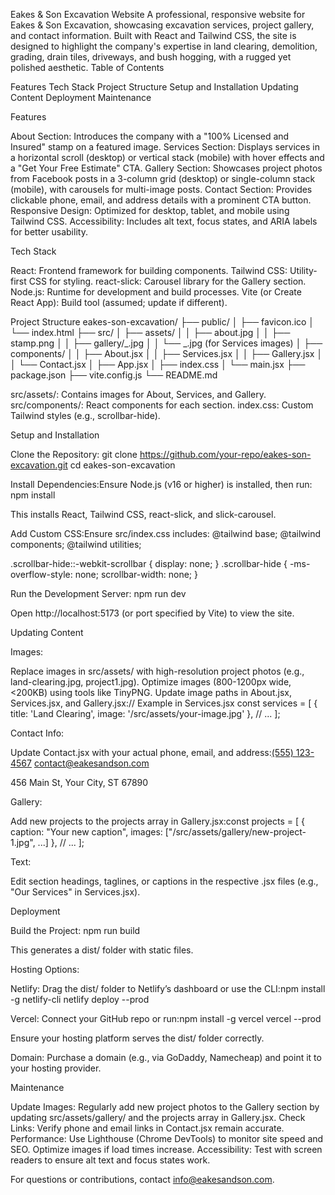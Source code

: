 Eakes & Son Excavation Website
A professional, responsive website for Eakes & Son Excavation, showcasing excavation services, project gallery, and contact information. Built with React and Tailwind CSS, the site is designed to highlight the company's expertise in land clearing, demolition, grading, drain tiles, driveways, and bush hogging, with a rugged yet polished aesthetic.
Table of Contents

Features
Tech Stack
Project Structure
Setup and Installation
Updating Content
Deployment
Maintenance

Features

About Section: Introduces the company with a "100% Licensed and Insured" stamp on a featured image.
Services Section: Displays services in a horizontal scroll (desktop) or vertical stack (mobile) with hover effects and a "Get Your Free Estimate" CTA.
Gallery Section: Showcases project photos from Facebook posts in a 3-column grid (desktop) or single-column stack (mobile), with carousels for multi-image posts.
Contact Section: Provides clickable phone, email, and address details with a prominent CTA button.
Responsive Design: Optimized for desktop, tablet, and mobile using Tailwind CSS.
Accessibility: Includes alt text, focus states, and ARIA labels for better usability.

Tech Stack

React: Frontend framework for building components.
Tailwind CSS: Utility-first CSS for styling.
react-slick: Carousel library for the Gallery section.
Node.js: Runtime for development and build processes.
Vite (or Create React App): Build tool (assumed; update if different).

Project Structure
eakes-son-excavation/
├── public/
│ ├── favicon.ico
│ └── index.html
├── src/
│ ├── assets/
│ │ ├── about.jpg
│ │ ├── stamp.png
│ │ ├── gallery/_.jpg
│ │ └── _.jpg (for Services images)
│ ├── components/
│ │ ├── About.jsx
│ │ ├── Services.jsx
│ │ ├── Gallery.jsx
│ │ └── Contact.jsx
│ ├── App.jsx
│ ├── index.css
│ └── main.jsx
├── package.json
├── vite.config.js
└── README.md

src/assets/: Contains images for About, Services, and Gallery.
src/components/: React components for each section.
index.css: Custom Tailwind styles (e.g., scrollbar-hide).

Setup and Installation

Clone the Repository:
git clone https://github.com/your-repo/eakes-son-excavation.git
cd eakes-son-excavation

Install Dependencies:Ensure Node.js (v16 or higher) is installed, then run:
npm install

This installs React, Tailwind CSS, react-slick, and slick-carousel.

Add Custom CSS:Ensure src/index.css includes:
@tailwind base;
@tailwind components;
@tailwind utilities;

.scrollbar-hide::-webkit-scrollbar {
display: none;
}
.scrollbar-hide {
-ms-overflow-style: none;
scrollbar-width: none;
}

Run the Development Server:
npm run dev

Open http://localhost:5173 (or port specified by Vite) to view the site.

Updating Content

Images:

Replace images in src/assets/ with high-resolution project photos (e.g., land-clearing.jpg, project1.jpg).
Optimize images (800-1200px wide, <200KB) using tools like TinyPNG.
Update image paths in About.jsx, Services.jsx, and Gallery.jsx:// Example in Services.jsx
const services = [
{ title: 'Land Clearing', image: '/src/assets/your-image.jpg' },
// ...
];

Contact Info:

Update Contact.jsx with your actual phone, email, and address:<a href="tel:+5551234567">(555) 123-4567</a>
<a href="mailto:contact@eakesandson.com">contact@eakesandson.com</a>

<p>456 Main St, Your City, ST 67890</p>

Gallery:

Add new projects to the projects array in Gallery.jsx:const projects = [
{ caption: "Your new caption", images: ["/src/assets/gallery/new-project-1.jpg", ...] },
// ...
];

Text:

Edit section headings, taglines, or captions in the respective .jsx files (e.g., "Our Services" in Services.jsx).

Deployment

Build the Project:
npm run build

This generates a dist/ folder with static files.

Hosting Options:

Netlify: Drag the dist/ folder to Netlify’s dashboard or use the CLI:npm install -g netlify-cli
netlify deploy --prod

Vercel: Connect your GitHub repo or run:npm install -g vercel
vercel --prod

Ensure your hosting platform serves the dist/ folder correctly.

Domain: Purchase a domain (e.g., via GoDaddy, Namecheap) and point it to your hosting provider.

Maintenance

Update Images: Regularly add new project photos to the Gallery section by updating src/assets/gallery/ and the projects array in Gallery.jsx.
Check Links: Verify phone and email links in Contact.jsx remain accurate.
Performance: Use Lighthouse (Chrome DevTools) to monitor site speed and SEO. Optimize images if load times increase.
Accessibility: Test with screen readers to ensure alt text and focus states work.

For questions or contributions, contact info@eakesandson.com.
